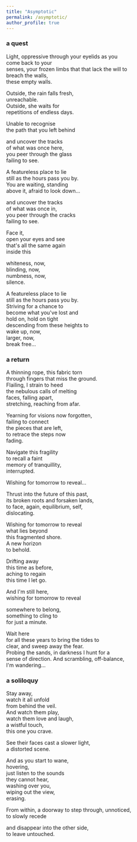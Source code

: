 ```yaml
---
title: "Asymptotic"
permalink: /asymptotic/
author_profile: true
---
```


### a quest

Light, oppressive through your eyelids as you  
come back to your  
senses, your frozen limbs that that lack the will to  
breach the walls,  
these empty walls.

Outside, the rain falls fresh,  
unreachable.  
Outside, she waits for  
repetitions of endless days.

Unable to recognise  
the path that you left behind

and uncover the tracks  
of what was once here,  
you peer through the glass  
failing to see.

A featureless place to lie  
still as the hours pass you by.  
You are waiting, standing  
above it, afraid to look down...

and uncover the tracks  
of what was once in,  
you peer through the cracks  
failing to see.

Face it,  
open your eyes and see  
that's all the same again  
inside this

whiteness, now,  
blinding, now,  
numbness, now,  
silence.  

A featureless place to lie  
still as the hours pass you by.  
Striving for a chance to  
become what you've lost and   
hold on, hold on tight  
descending from these heights to  
wake up, now,  
larger, now,  
break free...



### a return

A thinning rope, this fabric torn  
through fingers that miss the ground.  
Flailing, I strain to heed  
the nebulous calls of melting  
faces, falling apart,  
stretching, reaching from afar.

Yearning for visions now forgotten,  
failing to connect  
the pieces that are left,    
to retrace the steps now  
fading.

Navigate this fragility  
to recall a faint  
memory of tranquillity,  
interrupted.

Wishing for tomorrow to reveal...

Thrust into the future of this past,  
its broken roots and forsaken lands,  
to face, again, equilibrium, self,  
dislocating.

Wishing for tomorrow to reveal    
what lies beyond  
this fragmented shore.  
A new horizon  
to behold.

Drifting away  
this time as before,  
aching to regain  
this time I let go.

And I'm still here,  
wishing for tomorrow to reveal

somewhere to belong,  
something to cling to  
for just a minute.

Wait here  
for all these years to bring the tides to  
clear, and sweep away the fear.  
Probing the sands, in darkness I hunt for a  
sense of direction. And scrambling, off-balance,  
I'm wandering...



### a soliloquy

Stay away,  
watch it all unfold  
from behind the veil.  
And watch them play,  
watch them love and laugh,  
a wistful touch,  
this one you crave.

See their faces cast a slower light,  
a distorted scene.  

And as you start to wane,  
hovering,  
just listen to the sounds  
they cannot hear,  
washing over you,  
wiping out the view,  
erasing.

From within, a doorway to step through, unnoticed,  
to slowly recede  

and disappear into the other side,  
to leave untouched.
